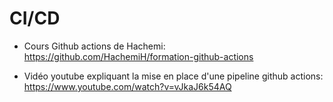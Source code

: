 # CI/CD

- Cours Github actions de Hachemi:
https://github.com/HachemiH/formation-github-actions

- Vidéo youtube expliquant la  mise en place d'une pipeline github actions:
https://www.youtube.com/watch?v=vJkaJ6k54AQ